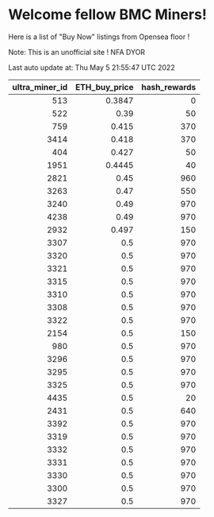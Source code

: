# Welcome fellow BMC Miners!
Here is a list of "Buy Now" listings from Opensea floor !

Note: This is an unofficial site ! NFA DYOR


Last auto update at: Thu May  5 21:55:47 UTC 2022


|   ultra_miner_id |   ETH_buy_price |   hash_rewards |
|-----------------:|----------------:|---------------:|
|              513 |          0.3847 |              0 |
|              522 |          0.39   |             50 |
|              759 |          0.415  |            370 |
|             3414 |          0.418  |            370 |
|              404 |          0.427  |             50 |
|             1951 |          0.4445 |             40 |
|             2821 |          0.45   |            960 |
|             3263 |          0.47   |            550 |
|             3240 |          0.49   |            970 |
|             4238 |          0.49   |            970 |
|             2932 |          0.497  |            150 |
|             3307 |          0.5    |            970 |
|             3320 |          0.5    |            970 |
|             3321 |          0.5    |            970 |
|             3315 |          0.5    |            970 |
|             3310 |          0.5    |            970 |
|             3308 |          0.5    |            970 |
|             3322 |          0.5    |            970 |
|             2154 |          0.5    |            150 |
|              980 |          0.5    |            970 |
|             3296 |          0.5    |            970 |
|             3295 |          0.5    |            970 |
|             3325 |          0.5    |            970 |
|             4435 |          0.5    |             20 |
|             2431 |          0.5    |            640 |
|             3392 |          0.5    |            970 |
|             3319 |          0.5    |            970 |
|             3332 |          0.5    |            970 |
|             3331 |          0.5    |            970 |
|             3330 |          0.5    |            970 |
|             3300 |          0.5    |            970 |
|             3327 |          0.5    |            970 |